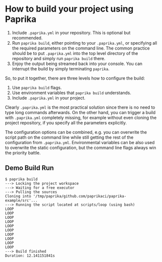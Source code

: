 # How to build your project using Paprika #

1. Include `.paprika.yml` in your repository. This is optional but recommended.
2. Run `paprika build`, either pointing to your `.paprika.yml`, or specifying
   all the required parameters on the command line. The common practice should
   be to put `.paprika.yml` into the top level directory of the repository and
   simply run `paprika build` there.
3. Enjoy the output being streamed back into your console. You can interrupt
   the build by simply terminating `paprika`.

So, to put it together, there are three levels how to configure the build:

1. Use `paprika build` flags.
2. Use environment variables that `paprika build` understands.
3. Include `.paprika.yml` in your project.

Clearly `.paprika.yml` is the most practical solution since there is no need
to type long commands afterwards. On the other hand, you can trigger a build
with `.paprika.yml` completely missing, for example without even cloning the
project repository, if you specify all the parameters explicitly.

The configuration options can be combined, e.g. you can overwrite the script
path on the command line while still getting the rest of the configuration from
`.paprika.yml`. Environmental variables can be also used to overwrite the static
configuration, but the command line flags always win the priority battle.

## Demo Build Run ##

```
$ paprika build
---> Locking the project workspace
---> Waiting for a free executor
---> Pulling the sources
Cloning into '/tmp/paprika/github.com/paprikaci/paprika-example/src'...
---> Running the script located at scripts/loop (using bash)
LOOP
LOOP
LOOP
LOOP
LOOP
LOOP
LOOP
LOOP
LOOP
LOOP
---> Build finished
Duration: 12.141151841s
```
